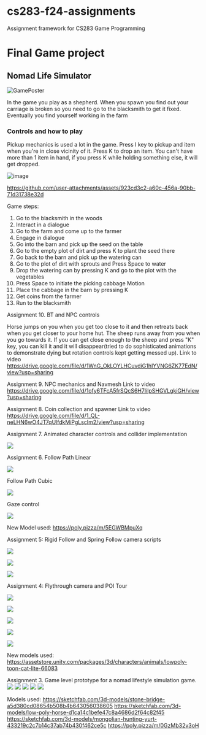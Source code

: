 # cs283-f24-assignments
Assignment framework for CS283 Game Programming
# Final Game project
## Nomad Life Simulator

![GamePoster](https://github.com/user-attachments/assets/59916187-96b0-461b-84de-3f6f07cb5f9f)

In the game you play as a shepherd. When you spawn you find out your carriage is broken so you need to go to the blacksmith to get it fixed.
Eventually you find yourself working in the farm

### Controls and how to play

Pickup mechanics is used a lot in the game.
Press I key to pickup and item when you're in close vicinity of it. 
Press K to drop an item. You can't have more than 1 item in hand, if you press K while holding something else, it will get dropped.

![image](https://github.com/user-attachments/assets/bd0e1d40-f5ca-4c47-82f3-1f7c459a506c)


https://github.com/user-attachments/assets/923cd3c2-a60c-456a-90bb-71d31738e32d


Game steps:
1. Go to the blacksmith in the woods
2. Interact in a dialogue
3. Go to the farm and come up to the farmer
4. Engage in dialogue
5. Go into the barn and pick up the seed on the table
6. Go to the empty plot of dirt and press K to plant the seed there
7. Go back to the barn and pick up the watering can
8. Go to the plot of dirt with sprouts and Press Space to water
9. Drop the watering can by pressing K and go to the plot with the vegetables
10. Press Space to initiate the picking cabbage Motion
11. Place the cabbage in the barn by pressing K
12. Get coins from the farmer
13. Run to the blacksmith

Assignment 10. BT and NPC controls

Horse jumps on you when you get too close to it and then retreats back when you get closer to your home hut.
The sheep runs away from you when you go towards it. If you can get close enough to the sheep and press "K" key, you can kill it and it will disappear(tried to do sophisticated animations to demonstrate dying but rotation controls kept getting messed up).
Link to video https://drive.google.com/file/d/1WnG_OkLOYLHCuvdiG1hIYVNG6ZK77EdN/view?usp=sharing


Assignment 9. NPC mechanics and Navmesh
Link to video https://drive.google.com/file/d/1ofy6TFcA5frSQcS6H7liIpSHGVLgkiGH/view?usp=sharing

Assignment 8. Coin collection and spawner
Link to video https://drive.google.com/file/d/1_QL-neLHN6wO4JT7qUlfdkMiPgLscIm2/view?usp=sharing

Assignment 7. Animated character controls and collider implementation

![](https://github.com/saniya05m/cs283-f24-assignments/blob/main/CharacterControlAnimated.gif)


Assignment 6. 
Follow Path Linear

![](https://github.com/saniya05m/cs283-f24-assignments/blob/main/A06FollowLinear.gif)

Follow Path Cubic

![](https://github.com/saniya05m/cs283-f24-assignments/blob/main/A06FollowCubic.gif)

Gaze control

![](https://github.com/saniya05m/cs283-f24-assignments/blob/main/A06JointFollow.gif)

New Model used: https://poly.pizza/m/5EGWBMpuXq

Assignment 5: Rigid Follow and Spring Follow camera scripts

![](https://github.com/saniya05m/cs283-f24-assignments/blob/main/RigidFollow.gif)

![](https://github.com/saniya05m/cs283-f24-assignments/blob/main/SpringFollow.gif)

![](https://github.com/saniya05m/cs283-f24-assignments/blob/main/ParticleEffect.gif)

Assignment 4: Flythrough camera and POI Tour

![](https://github.com/saniya05m/cs283-f24-assignments/blob/main/POI_Tour.gif)

![](https://github.com/saniya05m/cs283-f24-assignments/blob/main/Wholeview.png)

![](https://github.com/saniya05m/cs283-f24-assignments/blob/main/Trees.png)

![](https://github.com/saniya05m/cs283-f24-assignments/blob/main/Cat_on_mountain.png)

![](https://github.com/saniya05m/cs283-f24-assignments/blob/main/Pond_mountain.png)

New models used:
https://assetstore.unity.com/packages/3d/characters/animals/lowpoly-toon-cat-lite-66083

Assignment 3. Game level prototype for a nomad lifestyle simulation game.
![](https://github.com/saniya05m/cs283-f24-assignments/blob/main/whole_scene.jpeg)
![](https://github.com/saniya05m/cs283-f24-assignments/blob/main/sheeps_and_horse.jpeg)
![](https://github.com/saniya05m/cs283-f24-assignments/blob/main/bridge_and_trees.jpeg)
![](https://github.com/saniya05m/cs283-f24-assignments/blob/main/sheep_animation.gif)
![](https://github.com/saniya05m/cs283-f24-assignments/blob/main/sceneview.gif)

Models used:
https://sketchfab.com/3d-models/stone-bridge-a5d380cd08654b508b4b643056038605
https://sketchfab.com/3d-models/low-poly-horse-d1ca14c1befe47c8a4686d2f64c82f45
https://sketchfab.com/3d-models/mongolian-hunting-yurt-433219c2c7b14c37ab74b430f462ce5c
https://poly.pizza/m/0GzMb32v3oH




